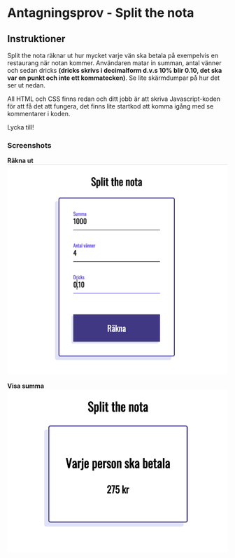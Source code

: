 # Antagningsprov - Split the nota

## Instruktioner

Split the nota räknar ut hur mycket varje vän ska betala på exempelvis en restaurang när notan kommer. Användaren matar in summan, antal vänner och sedan dricks **(dricks skrivs i decimalform d.v.s 10% blir 0.10, det ska var en punkt och inte ett kommatecken)**. Se lite skärmdumpar på hur det ser ut nedan.

All HTML och CSS finns redan och ditt jobb är att skriva Javascript-koden för att få det att fungera, det finns lite startkod att komma igång med se kommentarer i koden.

Lycka till!

### Screenshots

**Räkna ut**
![alt text](screenshots/Screen-calculate.png)

**Visa summa**
![alt text](screenshots/Screen-result.png)
